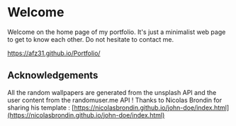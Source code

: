 # Welcome
Welcome on the home page of my portfolio. It's just a minimalist web page to get to know each other. Do not hesitate to contact me.

https://afz31.github.io/Portfolio/

## Acknowledgements
All the random wallpapers are generated from the unsplash API and the user content from the randomuser.me API !
Thanks to Nicolas Brondin for sharing his template : [https://nicolasbrondin.github.io/john-doe/index.html](https://nicolasbrondin.github.io/john-doe/index.html)
